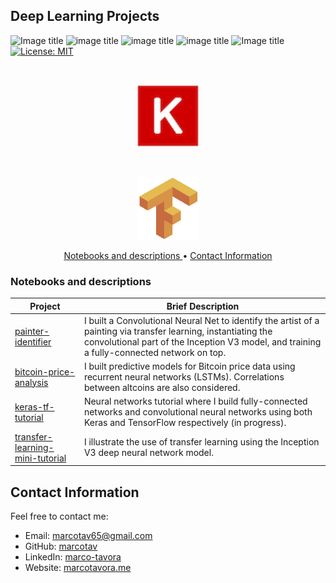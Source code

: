 ## Deep Learning Projects

![Image title](https://img.shields.io/badge/painter--id-v1.0-lightgrey.svg) ![image title](https://img.shields.io/badge/work-in%20progress-blue.svg) ![image title](https://img.shields.io/badge/python-v3.6-green.svg) ![image title](https://img.shields.io/badge/keras-v2.1.5-red.svg) ![Image title](https://img.shields.io/badge/TensorFlow-v1.7.0-orange.svg) [![License: MIT](https://img.shields.io/badge/License-MIT-yellow.svg)](https://opensource.org/licenses/MIT)


<br/>
<p align="center">
  <img src="images/keras.jpg" width="100">
</p>


<br/>
<p align="center">
  <img src="/images/tf.png" width="100">
</p>

<p align="center">
  <a href="#nb"> Notebooks and descriptions </a>  •
  <a href="#ci"> Contact Information </a> 
</p>

<a id = 'nb'></a>
### Notebooks and descriptions
| Project | Brief Description |
|--------------------------------------------------------------------------------------------------------------|-------------------------------------------------------------------------------------------------------------------------------------------------------------------|
| [painter-identifier](https://github.com/marcotav/deep-learning/blob/master/painters-identification/README.md) | I built a Convolutional Neural Net to identify the artist of a painting via transfer learning, instantiating the convolutional part of the Inception V3 model, and training a fully-connected network on top.|
| [bitcoin-price-analysis](https://github.com/marcotav/deep-learning/blob/master/bitcoin/README.md) | I built predictive models for Bitcoin price data using recurrent neural networks (LSTMs). Correlations between altcoins are also considered.|
| [keras-tf-tutorial](https://github.com/marcotav/deep-learning/blob/master/keras-tf-tutorial/README.md) | Neural networks tutorial where I build fully-connected networks and convolutional neural networks using both Keras and TensorFlow respectively (in progress). |
| [transfer-learning-mini-tutorial](http://nbviewer.jupyter.org/github/marcotav/deep-learning/blob/master/transfer-learning/notebooks/transfer-learning.ipynb) | I illustrate the use of transfer learning using the Inception V3 deep neural network model.|

<a id = 'ci'></a>
## Contact Information

Feel free to contact me:

* Email: [marcotav65@gmail.com](mailto:marcotav65@gmail.com)
* GitHub: [marcotav](https://github.com/marcotav)
* LinkedIn: [marco-tavora](https://www.linkedin.com/in/marco-tavora)
* Website: [marcotavora.me](http://www.marcotavora.me)
